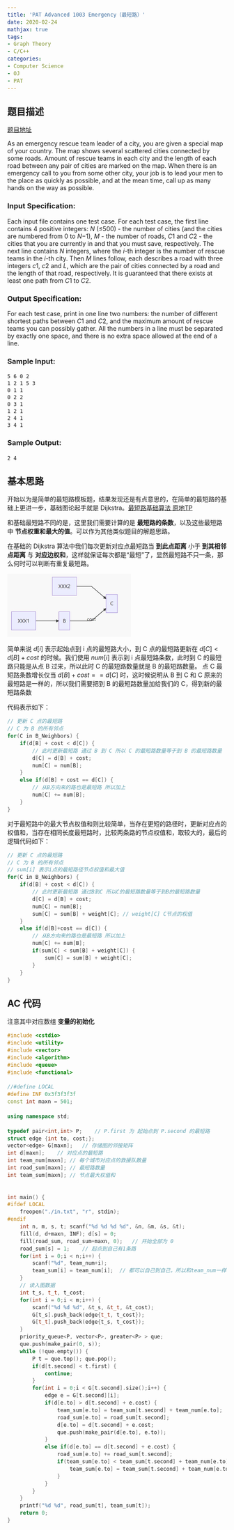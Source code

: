 ```yaml
---
title: 'PAT Advanced 1003 Emergency（最短路）'
date: 2020-02-24
mathjax: true
tags:
- Graph Theory
- C/C++
categories:
- Computer Science
- OJ
- PAT
---
```


## 题目描述

[题目地址](https://pintia.cn/problem-sets/994805342720868352/problems/994805523835109376)

<!-- more -->

As an emergency rescue team leader of a city, you are given a special map of your country. The map shows several scattered cities connected by some roads. Amount of rescue teams in each city and the length of each road between any pair of cities are marked on the map. When there is an emergency call to you from some other city, your job is to lead your men to the place as quickly as possible, and at the mean time, call up as many hands on the way as possible.

### Input Specification:

Each input file contains one test case. For each test case, the first line contains 4 positive integers: *N* (≤500) - the number of cities (and the cities are numbered from 0 to *N*−1), *M* - the number of roads, *C*1 and *C*2 - the cities that you are currently in and that you must save, respectively. The next line contains *N* integers, where the *i*-th integer is the number of rescue teams in the *i*-th city. Then *M* lines follow, each describes a road with three integers *c*1, *c*2 and *L*, which are the pair of cities connected by a road and the length of that road, respectively. It is guaranteed that there exists at least one path from *C*1 to *C*2.

### Output Specification:

For each test case, print in one line two numbers: the number of different shortest paths between *C*1 and *C*2, and the maximum amount of rescue teams you can possibly gather. All the numbers in a line must be separated by exactly one space, and there is no extra space allowed at the end of a line.

### Sample Input:

```in
5 6 0 2
1 2 1 5 3
0 1 1
0 2 2
0 3 1
1 2 1
2 4 1
3 4 1 
```

### Sample Output:

```out
2 4
```

## 基本思路

开始以为是简单的最短路模板题，结果发现还是有点意思的，在简单的最短路的基础上更进一步，基础图论起手就是 Dijkstra。[最短路基础算法 原地TP](/dsaa/2018/12/07/ShortestPath/)

和基础最短路不同的是，这里我们需要计算的是 **最短路的条数**，以及这些最短路中 **节点权重和最大的值**。可以作为其他类似题目的解题思路。

在基础的 Dijkstra 算法中我们每次更新对应点最短路当 **到此点距离** 小于 **到其相邻点距离** 与 **对应边权和**，这样就保证每次都是“最短”了，显然最短路不只一条，那么何时可以判断有重复最短路。

<img src="/assets/ArticleImg/2020/pat1003_01.jpg" style="zoom:50%;" />

简单来说 $d[i]$ 表示起始点到 i 点的最短路大小，到 C 点的最短路更新在 $d[C] < d[B] + cost$ 的时候。我们使用 $num[i]$ 表示到 i 点最短路条数，此时到 C 的最短路只能是从点 B 过来，所以此时 C 的最短路数量就是 B 的最短路数量。 点 C 最短路条数增长仅当 $d[B] + cost == d[C]$ 时，这时候说明从 B 到 C 和 C 原来的最短路是一样的，所以我们需要把到 B 的最短路数量加给我们的 C，得到新的最短路条数

代码表示如下：

```c++
// 更新 C 点的最短路
// C 为 B 的所有邻点
for(C in B_Neighbors) {
    if(d[B] + cost < d[C]) {
        // 此时更新最短路 通过 B 到 C 所以 C 的最短路数量等于到 B 的最短路数量
        d[C] = d[B] + cost;
        num[C] = num[B];
    }
    else if(d[B] + cost == d[C]) {
        // 从B方向来的路也是最短路 所以加上
        num[C] += num[B];
    }
}
```

对于最短路中的最大节点权值和则比较简单，当存在更短的路径时，更新对应点的权值和，当存在相同长度最短路时，比较两条路的节点权值和，取较大的，最后的逻辑代码如下：

```c++
// 更新 C 点的最短路
// C 为 B 的所有邻点
// sum[i] 表示i点的最短路径节点权值和最大值
for(C in B_Neighbors) {
    if(d[B] + cost < d[C]) {
        // 此时更新最短路 通过B到C 所以C的最短路数量等于到B的最短路数量
        d[C] = d[B] + cost;
        num[C] = num[B];
        sum[C] = sum[B] + weight[C]; // weight[C] C节点的权值
    }
    else if(d[B]+cost == d[C]) {
        // 从B方向来的路也是最短路 所以加上
        num[C] += num[B];
        if(sum[C] < sum[B] + weight[C]) {
            sum[C] = sum[B] + weight[C];
        }
    }
}       
```

## AC 代码

注意其中对应数组 	**变量的初始化**

```c++
#include <cstdio>
#include <utility>
#include <vector>
#include <algorithm>
#include <queue>
#include <functional>

//#define LOCAL
#define INF 0x3f3f3f3f
const int maxn = 501;

using namespace std;

typedef pair<int,int> P;    // P.first 为 起始点到 P.second 的最短路
struct edge {int to, cost;};
vector<edge> G[maxn];   // 存储图的邻接矩阵
int d[maxn];    // 对应点的最短路
int team_num[maxn]; // 每个城市对应点的救援队数量
int road_sum[maxn]; // 最短路数量
int team_sum[maxn]; // 节点最大权值和


int main() {
#ifdef LOCAL
    freopen("./in.txt", "r", stdin);
#endif
    int n, m, s, t; scanf("%d %d %d %d", &n, &m, &s, &t);
    fill(d, d+maxn, INF); d[s] = 0;
    fill(road_sum, road_sum+maxn, 0);   // 开始全部为 0
    road_sum[s] = 1;    // 起点到自己有1条路
    for(int i = 0;i < n;i++) {
        scanf("%d", team_num+i);
        team_sum[i] = team_num[i];  // 都可以自己到自己，所以和team_num一样
    }
    // 读入图数据
    int t_s, t_t, t_cost;
    for(int i = 0;i < m;i++) {
        scanf("%d %d %d", &t_s, &t_t, &t_cost);
        G[t_s].push_back(edge{t_t, t_cost});
        G[t_t].push_back(edge{t_s, t_cost});
    }
    priority_queue<P, vector<P>, greater<P> > que;
    que.push(make_pair(0, s));
    while (!que.empty()) {
        P t = que.top(); que.pop();
        if(d[t.second] < t.first) {
            continue;
        }
        for(int i = 0;i < G[t.second].size();i++) {
            edge e = G[t.second][i];
            if(d[e.to] > d[t.second] + e.cost) {
                team_sum[e.to] = team_sum[t.second] + team_num[e.to];
                road_sum[e.to] = road_sum[t.second];
                d[e.to] = d[t.second] + e.cost;
                que.push(make_pair(d[e.to], e.to));
            }
            else if(d[e.to] == d[t.second] + e.cost) {
                road_sum[e.to] += road_sum[t.second];
                if(team_sum[e.to] < team_sum[t.second] + team_num[e.to]) {
                    team_sum[e.to] = team_sum[t.second] + team_num[e.to];
                }
            }
        }
    }
    printf("%d %d", road_sum[t], team_sum[t]);
    return 0;
}
```

